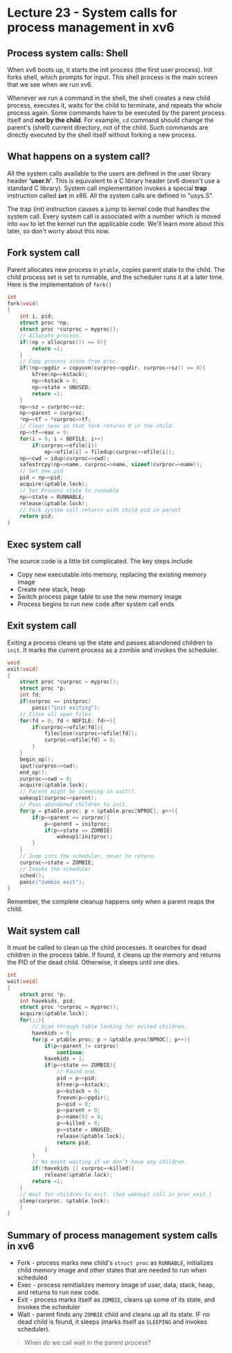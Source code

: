 # Lecture 23 - System calls for process management in xv6

## Process system calls: Shell

When xv6 boots up, it starts the init process (the first user process). Init forks shell, which prompts for input. This shell process is the main screen that we see when we run xv6.

Whenever we run a command in the shell, the shell creates a new child process, executes it, waits for the child to terminate, and repeats the whole process again. Some commands have to be executed by the parent process itself and **not by the child**. For example, `cd` command should change the parent's (shell) current directory, not of the child. Such commands are directly executed by the shell itself without forking a new process.

## What happens on a system call?

All the system calls available to the users are defined in the user library header **'user.h'**. This is equivalent to a C library header (xv6 doesn't use a standard C library). System call implementation invokes a special **trap** instruction called **`int`** in x86. All the system calls are defined in "usys.S".

The trap (int) instruction causes a jump to kernel code that handles the system call. Every system call is associated with a number which is moved into `eax` to let the kernel run the applicable code. We'll learn more about this later, so don't worry about this now.

## Fork system call

Parent allocates new process in `ptable`, copies parent state to the child. The child process set is set to runnable, and the scheduler runs it at a later time. Here is the implementation of `fork()`

```c
int
fork(void)
{
    int i, pid;
    struct proc *np;
    struct proc *curproc = myproc();
    // Allocate process.
    if((np = allocproc()) == 0){
        return −1;
    }
    // Copy process state from proc.
    if((np−>pgdir = copyuvm(curproc−>pgdir, curproc−>sz)) == 0){
        kfree(np−>kstack);
        np−>kstack = 0;
        np−>state = UNUSED;
        return −1;
    }
    np−>sz = curproc−>sz;
    np−>parent = curproc;
    *np−>tf = *curproc−>tf;
    // Clear %eax so that fork returns 0 in the child.
    np−>tf−>eax = 0;
    for(i = 0; i < NOFILE; i++)
        if(curproc−>ofile[i])
            np−>ofile[i] = filedup(curproc−>ofile[i]);
    np−>cwd = idup(curproc−>cwd);
    safestrcpy(np−>name, curproc−>name, sizeof(curproc−>name));
    // Set new pid
    pid = np−>pid;
    acquire(&ptable.lock);
    // Set Process state to runnable
    np−>state = RUNNABLE;
    release(&ptable.lock);
    // Fork system call returns with child pid in parent
    return pid;
}
```

## Exec system call

The source code is a little bit complicated. The key steps include

- Copy new executable into memory, replacing the existing memory image
- Create new stack, heap
- Switch process page table to use the new memory image
- Process begins to run new code after system call ends

## Exit system call

Exiting a process cleans up the state and passes abandoned children to `init`. It marks the current process as a zombie and invokes the scheduler.

```c
void
exit(void)
{
    struct proc *curproc = myproc();
    struct proc *p;
    int fd;
    if(curproc == initproc)
        panic("init exiting");
    // Close all open files.
    for(fd = 0; fd < NOFILE; fd++){
        if(curproc−>ofile[fd]){
            fileclose(curproc−>ofile[fd]);
            curproc−>ofile[fd] = 0;
        }
    }
    begin_op();
    iput(curproc−>cwd);
    end_op();
    curproc−>cwd = 0;
    acquire(&ptable.lock);
    // Parent might be sleeping in wait().
    wakeup1(curproc−>parent);
    // Pass abandoned children to init.
    for(p = ptable.proc; p < &ptable.proc[NPROC]; p++){
        if(p−>parent == curproc){
            p−>parent = initproc;
            if(p−>state == ZOMBIE)
                wakeup1(initproc);
        }
    }
    // Jump into the scheduler, never to return.
    curproc−>state = ZOMBIE;
    // Invoke the scheduler
    sched();
    panic("zombie exit");
}
```

Remember, the complete cleanup happens only when a parent reaps the child.

## Wait system call

It must be called to clean up the child processes. It searches for dead children in the process table. If found, it cleans up the memory and returns the PID of the dead child. Otherwise, it sleeps until one dies.

```c
int
wait(void)
{
    struct proc *p;
    int havekids, pid;
    struct proc *curproc = myproc();
    acquire(&ptable.lock);
    for(;;){
        // Scan through table looking for exited children.
        havekids = 0;
        for(p = ptable.proc; p < &ptable.proc[NPROC]; p++){
            if(p−>parent != curproc)
                continue;
            havekids = 1;
            if(p−>state == ZOMBIE){
                // Found one.
                pid = p−>pid;
                kfree(p−>kstack);
                p−>kstack = 0;
                freevm(p−>pgdir);
                p−>pid = 0;
                p−>parent = 0;
                p−>name[0] = 0;
                p−>killed = 0;
                p−>state = UNUSED;
                release(&ptable.lock);
                return pid;
            }
        }
        // No point waiting if we don’t have any children.
        if(!havekids || curproc−>killed){
            release(&ptable.lock);
        return −1;
    }
    // Wait for children to exit. (See wakeup1 call in proc_exit.)
    sleep(curproc, &ptable.lock);
    }
}
```

## Summary of process management system calls in xv6

- Fork - process marks new child's `struct proc` as `RUNNABLE`, initializes child memory image and other states that are needed to run when scheduled
- Exec - process reinitializes memory image of user, data, stack, heap, and returns to run new code.
- Exit - process marks itself as `ZOMBIE`, cleans up some of its state, and invokes the scheduler
- Wait - parent finds any `ZOMBIE` child and cleans up all its state. IF no dead child is found, it sleeps (marks itself as `SLEEPING` and invokes scheduler).

> When do we call wait in the parent process?
